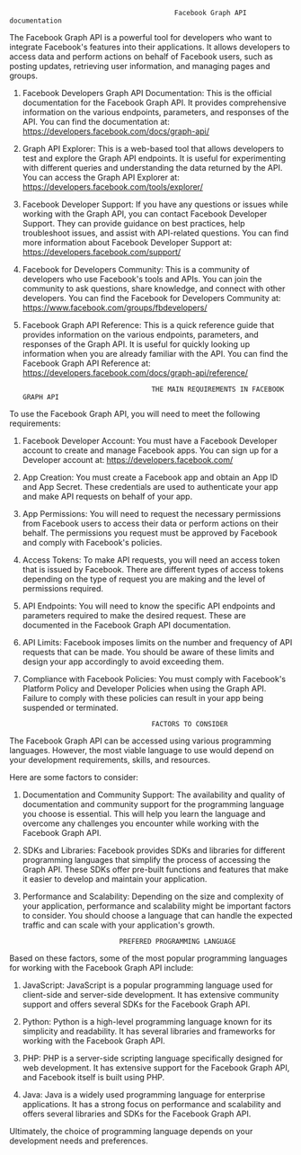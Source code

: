                                              Facebook Graph API documentation 


The Facebook Graph API is a powerful tool for developers who want to integrate Facebook's features into their applications. It allows developers to access data and perform actions on behalf of Facebook users, such as posting updates, retrieving user information, and managing pages and groups.

1. Facebook Developers Graph API Documentation: This is the official documentation for the Facebook Graph API. It provides comprehensive information on the various endpoints, parameters, and responses of the API. You can find the documentation at: https://developers.facebook.com/docs/graph-api/

2. Graph API Explorer: This is a web-based tool that allows developers to test and explore the Graph API endpoints. It is useful for experimenting with different queries and understanding the data returned by the API. You can access the Graph API Explorer at: https://developers.facebook.com/tools/explorer/

3. Facebook Developer Support: If you have any questions or issues while working with the Graph API, you can contact Facebook Developer Support. They can provide guidance on best practices, help troubleshoot issues, and assist with API-related questions. You can find more information about Facebook Developer Support at: https://developers.facebook.com/support/

4. Facebook for Developers Community: This is a community of developers who use Facebook's tools and APIs. You can join the community to ask questions, share knowledge, and connect with other developers. You can find the Facebook for Developers Community at: https://www.facebook.com/groups/fbdevelopers/

5. Facebook Graph API Reference: This is a quick reference guide that provides information on the various endpoints, parameters, and responses of the Graph API. It is useful for quickly looking up information when you are already familiar with the API. You can find the Facebook Graph API Reference at: https://developers.facebook.com/docs/graph-api/reference/



                                       THE MAIN REQUIREMENTS IN FACEBOOK GRAPH API 
To use the Facebook Graph API, you will need to meet the following requirements:

1. Facebook Developer Account: You must have a Facebook Developer account to create and manage Facebook apps. You can sign up for a Developer account at: https://developers.facebook.com/

2. App Creation: You must create a Facebook app and obtain an App ID and App Secret. These credentials are used to authenticate your app and make API requests on behalf of your app.

3. App Permissions: You will need to request the necessary permissions from Facebook users to access their data or perform actions on their behalf. The permissions you request must be approved by Facebook and comply with Facebook's policies.

4. Access Tokens: To make API requests, you will need an access token that is issued by Facebook. There are different types of access tokens depending on the type of request you are making and the level of permissions required.

5. API Endpoints: You will need to know the specific API endpoints and parameters required to make the desired request. These are documented in the Facebook Graph API documentation.

6. API Limits: Facebook imposes limits on the number and frequency of API requests that can be made. You should be aware of these limits and design your app accordingly to avoid exceeding them.

7. Compliance with Facebook Policies: You must comply with Facebook's Platform Policy and Developer Policies when using the Graph API. Failure to comply with these policies can result in your app being suspended or terminated.
                                          


                                       FACTORS TO CONSIDER

The Facebook Graph API can be accessed using various programming languages. However, the most viable language to use would depend on your development requirements, skills, and resources. 

Here are some factors to consider:

1. Documentation and Community Support: The availability and quality of documentation and community support for the programming language you choose is essential. This will help you learn the language and overcome any challenges you encounter while working with the Facebook Graph API.

2. SDKs and Libraries: Facebook provides SDKs and libraries for different programming languages that simplify the process of accessing the Graph API. These SDKs offer pre-built functions and features that make it easier to develop and maintain your application.

3. Performance and Scalability: Depending on the size and complexity of your application, performance and scalability might be important factors to consider. You should choose a language that can handle the expected traffic and can scale with your application's growth.
                

                               PREFERED PROGRAMMING LANGUAGE

Based on these factors, some of the most popular programming languages for working with the Facebook Graph API include:

1. JavaScript: JavaScript is a popular programming language used for client-side and server-side development. It has extensive community support and offers several SDKs for the Facebook Graph API.

2. Python: Python is a high-level programming language known for its simplicity and readability. It has several libraries and frameworks for working with the Facebook Graph API.

3. PHP: PHP is a server-side scripting language specifically designed for web development. It has extensive support for the Facebook Graph API, and Facebook itself is built using PHP.

4. Java: Java is a widely used programming language for enterprise applications. It has a strong focus on performance and scalability and offers several libraries and SDKs for the Facebook Graph API.

Ultimately, the choice of programming language depends on your development needs and preferences.


                                  




